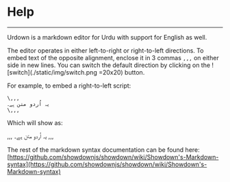 ﻿# Help
___
Urdown is a markdown editor for Urdu with support for English as well.  

The editor operates in either left-to-right or right-to-left directions. To embed text of the opposite alignment, enclose it in 3 commas `,,,` on either side in new lines. You can switch the default direction by clicking on the ![switch](./static/img/switch.png =20x20) button.

For example, to embed a right-to-left script:  

```
\,,,
یہ اُردو متن ہے۔
\,,,
```
Which will show as:

,,,
یہ اُردو متن ہے۔
,,,

The rest of the markdown syntax documentation can be found here:  
[https://github.com/showdownjs/showdown/wiki/Showdown's-Markdown-syntax](https://github.com/showdownjs/showdown/wiki/Showdown's-Markdown-syntax)